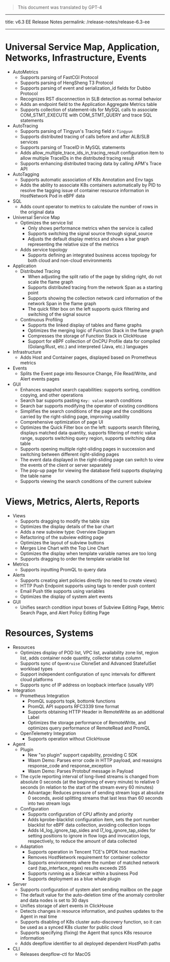 > This document was translated by GPT-4

---

title: v6.3 EE Release Notes
permalink: /release-notes/release-6.3-ee

---

# Universal Service Map, Application, Networks, Infrastructure, Events

- AutoMetrics
  - Supports parsing of FastCGI Protocol
  - Supports parsing of HengSheng T3 Protocol
  - Supports parsing of event and serialization_id fields for Dubbo Protocol
  - Recognizes RST disconnection in SLB detection as normal behavior
  - Adds an endpoint field to the Application Aggregate Metrics table
  - Supports collection of statement-ids for MySQL calls to associate COM_STMT_EXECUTE with COM_STMT_QUERY and trace SQL statements
- AutoTracing
  - Supports parsing of Tingyun's Tracing field `X-Tingyun`
  - Supports distributed tracing of calls before and after ALB/SLB services
  - Supports parsing of TraceID in MySQL statements
  - Adds allow_multiple_trace_ids_in_tracing_result configuration item to allow multiple TraceIDs in the distributed tracing result
  - Supports enhancing distributed tracing data by calling APM's Trace API
- AutoTagging
  - Supports automatic association of K8s Annotation and Env tags
  - Adds the ability to associate K8s containers automatically by PID to resolve the tagging issue of container resource information in HostNetwork Pod in eBPF data
- SQL
  - Adds count operator to metrics to calculate the number of rows in the original data
- Universal Service Map
  - Optimizes the service list
    - Only shows performance metrics when the service is called
    - Supports switching the signal source through signal_source
    - Adjusts the default display metrics and shows a bar graph representing the relative size of the metrics
  - Adds service topology
    - Supports defining an integrated business access topology for both cloud and non-cloud environments
- Application
  - Distributed Tracing
    - When adjusting the split ratio of the page by sliding right, do not scale the flame graph
    - Supports distributed tracing from the network Span as a starting point
    - Supports showing the collection network card information of the network Span in the flame graph
    - The quick filter box on the left supports quick filtering and switching of the signal source
  - Continuous Profiling
    - Supports the linked display of tables and flame graphs
    - Optimizes the merging logic of Function Stack in the flame graph
    - Compresses the storage of Function Stack in ClickHouse
    - Support for eBPF collection of OnCPU Profile data for compiled (Golang/Rust, etc.) and interpreted (Java, etc.) languages
- Infrastructure
  - Adds Host and Container pages, displayed based on Prometheus metrics
- Events
  - Splits the Event page into Resource Change, File Read/Write, and Alert events pages
- GUI
  - Enhances snapshot search capabilities: supports sorting, condition copying, and other operations
  - Search bar supports pasting `Key: value` search conditions
  - Search bar supports modifying the operator of existing conditions
  - Simplifies the search conditions of the page and the conditions carried by the right-sliding page, improving usability
  - Comprehensive optimization of page UI
  - Optimizes the Quick Filter box on the left: supports search filtering, displays matched data quantity, supports filtering of metric value range, supports switching query region, supports switching data table
  - Supports opening multiple right-sliding pages in succession and switching between different right-sliding pages
  - The event data displayed in the right-sliding page can switch to view the events of the client or server separately
  - The pop-up page for viewing the database field supports displaying the table name
  - Supports viewing the search conditions of the current subview

# Views, Metrics, Alerts, Reports

- Views
  - Supports dragging to modify the table size
  - Optimizes the display details of the bar chart
  - Adds a new subview type: Overview Diagram
  - Refactoring of the subview editing page
  - Optimizes the layout of subview buttons
  - Merges Line Chart with the Top Line Chart
  - Optimizes the display when template variable names are too long
  - Supports dragging to order the template variable list
- Metrics
  - Supports inputting PromQL to query data
- Alerts
  - Supports creating alert policies directly (no need to create views)
  - HTTP Push Endpoint supports using tags to render push content
  - Email Push title supports using variables
  - Optimizes the display of system alert events
- GUI
  - Unifies search condition input boxes of Subview Editing Page, Metric Search Page, and Alert Policy Editing Page

# Resources, Systems

- Resources
  - Optimizes display of POD list, VPC list, availability zone list, region list, adds container node quantity, collector status column
  - Supports sync of `OpenKruise` CloneSet and Advanced StatefulSet workload types
  - Support independent configuration of sync intervals for different cloud platforms
  - Supports sync of IP address on loopback interface (usually VIP)
- Integration
  - Prometheus Integration
    - PromQL supports topk, bottomk functions
    - PromQL API supports RFC3339 time format
    - Supports obtaining HTTP Header in RemoteWrite as an additional Label
    - Optimizes the storage performance of RemoteWrite, and optimizes query performance of RemoteRead and PromQL
  - OpenTelemetry Integration
    - Supports operation without ClickHouse
- Agent
  - Plugin
    - New "so plugin" support capability, providing C SDK
    - Wasm Demo: Parses error code in HTTP payload, and reassigns response_code and response_exception
    - Wasm Demo: Parses Protobuf message in Payload
  - The cycle reporting interval of long-lived streams is changed from absolute 0 seconds (at the beginning of every minute) to relative 0 seconds (in relation to the start of the stream every 60 minutes)
    - Advantage: Reduces pressure of sending stream logs at absolute 0 seconds, avoid splitting streams that last less than 60 seconds into two stream logs
  - Configuration
    - Supports configuration of CPU affinity and priority
    - Adds kprobe-blacklist configuration item, sets the port number blacklist for eBPF data collection, avoiding collection loops
    - Adds l4_log_ignore_tap_sides and l7_log_ignore_tap_sides for setting positions to ignore in flow logs and invocation logs, respectively, to reduce the amount of data collected
  - Adaptation
    - Supports operation in Tencent TCE's DPDK host machine
    - Removes HostNetwork requirement for container collector
    - Supports environments where the number of matched network card (tap_interface_regex) results exceeds 255
    - Supports running as a Sidecar within a business Pod
    - Supports deployment as a blue whale plugin
- Server
  - Supports configuration of system alert sending mailbox on the page
  - The default value for the auto-deletion time of the anomaly controller and data nodes is set to 30 days
  - Unifies storage of alert events in ClickHouse
  - Detects changes in resource information, and pushes updates to the Agent in real time
  - Supports disabling of K8s cluster auto-discovery function, so it can be used as a synced K8s cluster for public cloud
  - Supports specifying (fixing) the Agent that syncs K8s resource information
  - Adds deepflow identifier to all deployed dependent HostPath paths
- CLI
  - Releases deepflow-ctl for MacOS
